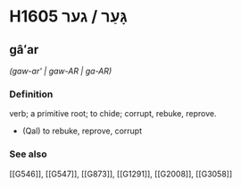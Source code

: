 # H1605 גָּעַר / גער

## gâʻar

_(gaw-ar' | ɡaw-AR | ɡa-AR)_

### Definition

verb; a primitive root; to chide; corrupt, rebuke, reprove.

- (Qal) to rebuke, reprove, corrupt
### See also

[[G546]], [[G547]], [[G873]], [[G1291]], [[G2008]], [[G3058]]

